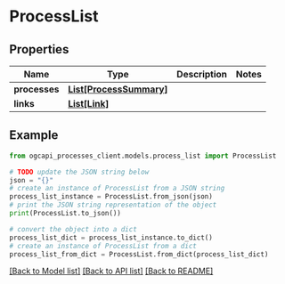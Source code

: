# ProcessList


## Properties

Name | Type | Description | Notes
------------ | ------------- | ------------- | -------------
**processes** | [**List[ProcessSummary]**](ProcessSummary.md) |  | 
**links** | [**List[Link]**](Link.md) |  | 

## Example

```python
from ogcapi_processes_client.models.process_list import ProcessList

# TODO update the JSON string below
json = "{}"
# create an instance of ProcessList from a JSON string
process_list_instance = ProcessList.from_json(json)
# print the JSON string representation of the object
print(ProcessList.to_json())

# convert the object into a dict
process_list_dict = process_list_instance.to_dict()
# create an instance of ProcessList from a dict
process_list_from_dict = ProcessList.from_dict(process_list_dict)
```
[[Back to Model list]](../README.md#documentation-for-models) [[Back to API list]](../README.md#documentation-for-api-endpoints) [[Back to README]](../README.md)



